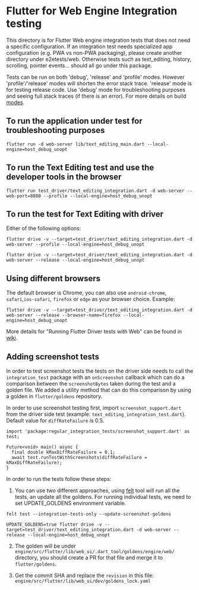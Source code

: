 # Flutter for Web Engine Integration testing

This directory is for Flutter Web engine integration tests that does not need a specific configuration. If an integration test needs specialized app configuration (e.g. PWA vs non-PWA packaging), please create another directory under e2etests/web. Otherwise tests such as text_editing, history, scrolling, pointer events... should all go under this package.

Tests can be run on both 'debug', 'release' and 'profile' modes. However 'profile'/'release' modes will shorten the error stack trace. 'release' mode is for testing release code. Use 'debug' mode for troubleshooting purposes and seeing full stack traces (if there is an error). For more details on build [modes](https://flutter.dev/docs/testing/build-modes).

## To run the application under test for troubleshooting purposes

```
flutter run -d web-server lib/text_editing_main.dart --local-engine=host_debug_unopt
```

## To run the Text Editing test and use the developer tools in the browser

```
flutter run test_driver/text_editing_integration.dart -d web-server --web-port=8080 --profile --local-engine=host_debug_unopt
```

## To run the test for Text Editing with driver

Either of the following options:

```
flutter drive -v --target=test_driver/text_editing_integration.dart -d web-server --profile --local-engine=host_debug_unopt
```

```
flutter drive -v --target=test_driver/text_editing_integration.dart -d web-server --release --local-engine=host_debug_unopt
```

## Using different browsers

The default browser is Chrome, you can also use `android-chrome`, `safari`,`ios-safari`, `firefox` or `edge` as your browser choice. Example:

```
flutter drive -v --target=test_driver/text_editing_integration.dart -d web-server --release --browser-name=firefox --local-engine=host_debug_unopt
```

More details for "Running Flutter Driver tests with Web" can be found in [wiki](https://github.com/flutter/flutter/wiki/Running-Flutter-Driver-tests-with-Web).

## Adding screenshot tests

In order to test screenshot tests the tests on the driver side needs to call the `integration_test` package with an `onScreenshot` callback which can do a comparison between the `screenshotBytes` taken during the test and a golden file. We added a utility method that can do this comparison by using a golden in `flutter/goldens` repository.

In order to use screenshot testing first, import `screenshot_support.dart` from the driver side test (example: `text_editing_integration_test.dart`). Default value for `diffRateFailure` is 0.5.

```
import 'package:regular_integration_tests/screenshot_support.dart' as test;

Future<void> main() async {
  final double kMaxDiffRateFailure = 0.1;
  await test.runTestWithScreenshots(diffRateFailure = kMaxDiffRateFailure);
}
```

In order to run the tests follow these steps:

1. You can use two different approaches, using [felt](https://github.com/flutter/engine/blob/master/lib/web_ui/dev/README.md) tool will run all the tests, an update all the goldens. For running individual tests, we need to set UPDATE_GOLDENS environment variable.

```
felt test --integration-tests-only --update-screenshot-goldens
```

```
UPDATE_GOLDENS=true flutter drive -v --target=test_driver/text_editing_integration.dart -d web-server --release --local-engine=host_debug_unopt
```

2. The golden will be under `engine/src/flutter/lib/web_ui/.dart_tool/goldens/engine/web/` directory, you should create a PR for that file and merge it to `flutter/goldens`.

3. Get the commit SHA and replace the `revision` in this file: `engine/src/flutter/lib/web_ui/dev/goldens_lock.yaml`
